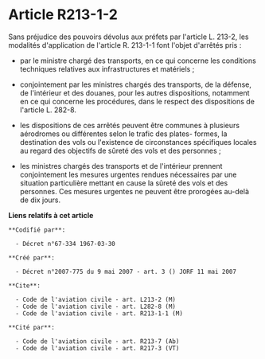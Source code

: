 # Article R213-1-2

Sans préjudice des pouvoirs dévolus aux préfets par l'article L. 213-2, les modalités d'application de l'article R. 213-1-1
font l'objet d'arrêtés pris :

- par le ministre chargé des transports, en ce qui concerne les conditions techniques relatives aux infrastructures et
matériels ;

- conjointement par les ministres chargés des transports, de la défense, de l'intérieur et des douanes, pour les autres
dispositions, notamment en ce qui concerne les procédures, dans le respect des dispositions de l'article L. 282-8.

- les dispositions de ces arrêtés peuvent être communes à plusieurs aérodromes ou différentes selon le trafic des plates-
formes, la destination des vols ou l'existence de circonstances spécifiques locales au regard des objectifs de sûreté des
vols et des personnes ;

- les ministres chargés des transports et de l'intérieur prennent conjointement les mesures urgentes rendues nécessaires par
une situation particulière mettant en cause la sûreté des vols et des personnes. Ces mesures urgentes ne peuvent être
prorogées au-delà de dix jours.

**Liens relatifs à cet article**

	**Codifié par**:

	  - Décret n°67-334 1967-03-30

	**Créé par**:

	  - Décret n°2007-775 du 9 mai 2007 - art. 3 () JORF 11 mai 2007

	**Cite**:

	  - Code de l'aviation civile - art. L213-2 (M)
	  - Code de l'aviation civile - art. L282-8 (M)
	  - Code de l'aviation civile - art. R213-1-1 (M)

	**Cité par**:

	  - Code de l'aviation civile - art. R213-7 (Ab)
	  - Code de l'aviation civile - art. R217-3 (VT)
